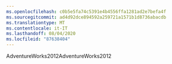 ```yaml
---
ms.openlocfilehash: c0b5e5fa74c5391e4b4556ffa1281ad2e7befa4f
ms.sourcegitcommit: ad4d92dce894592a259721a1571b1d8736abacdb
ms.translationtype: MT
ms.contentlocale: it-IT
ms.lasthandoff: 08/04/2020
ms.locfileid: "87638404"
---
```

 <span data-ttu-id="ac6db-101">AdventureWorks2012</span><span class="sxs-lookup"><span data-stu-id="ac6db-101">AdventureWorks2012</span></span> 